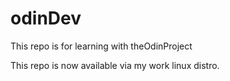 # odinDev
This repo is for learning with theOdinProject

This repo is now available via my work linux distro.

